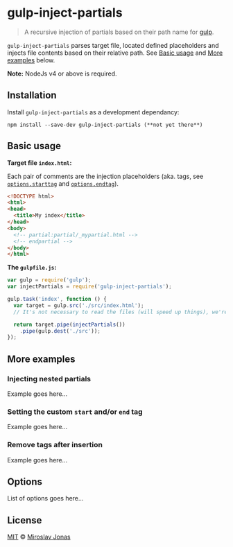 # gulp-inject-partials

> A recursive injection of partials based on their path name for [gulp](https://github.com/wearefractal/gulp).

`gulp-inject-partials` parses target file, located defined placeholders and injects file contents based on their relative path. See [Basic usage](#basic-usage) and [More examples](#more-examples) below.

**Note:** NodeJs v4 or above is required.

## Installation

Install `gulp-inject-partials` as a development dependancy:

```shell
npm install --save-dev gulp-inject-partials (**not yet there**)
```

## Basic usage

**Target file `index.html`:**

Each pair of comments are the injection placeholders (aka. tags, see [`options.starttag`](#optionsstarttag) and [`options.endtag`](#optionsendtag)).

```html
<!DOCTYPE html>
<html>
<head>
  <title>My index</title>
</head>
<body>
  <!-- partial:partial/_mypartial.html -->
  <!-- endpartial -->
</body>
</html>
```

**The `gulpfile.js`:**

```javascript
var gulp = require('gulp');
var injectPartials = require('gulp-inject-partials');

gulp.task('index', function () {
  var target = gulp.src('./src/index.html');
  // It's not necessary to read the files (will speed up things), we're only after their paths:

  return target.pipe(injectPartials())
    .pipe(gulp.dest('./src'));
});
```

## More examples

### Injecting nested partials
Example goes here...

### Setting the custom `start` and/or `end` tag
Example goes here...

### Remove tags after insertion
Example goes here...

## Options

List of options goes here...

## License

[MIT](http://en.wikipedia.org/wiki/MIT_License) © [Miroslav Jonas](mailto:meeroslav@yahoo.com)

